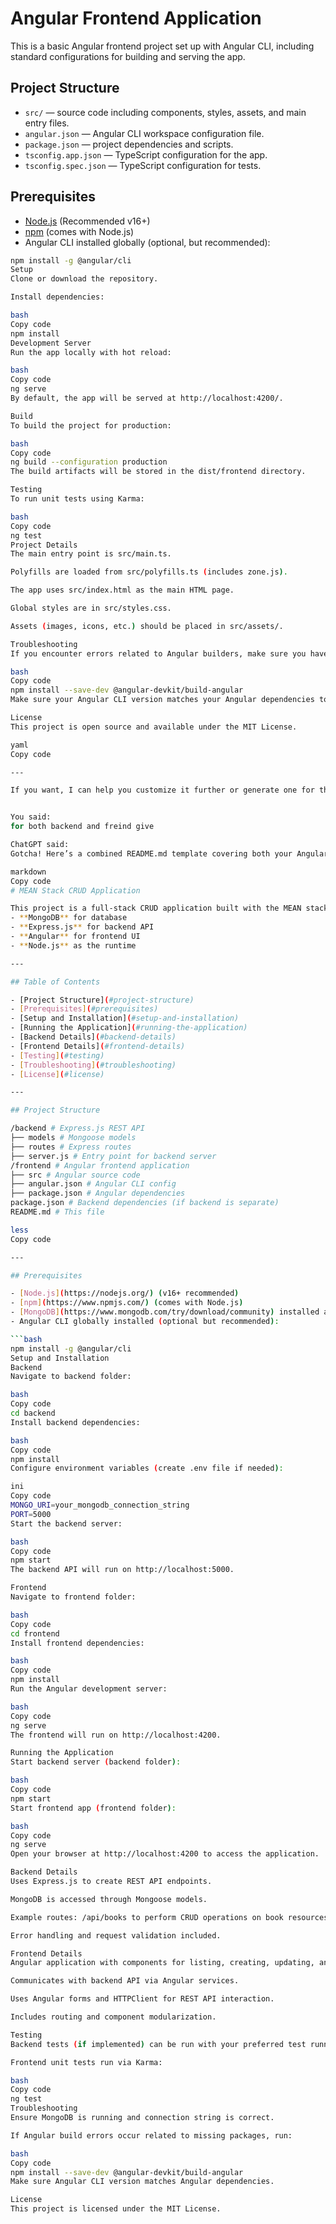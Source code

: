 # Angular Frontend Application

This is a basic Angular frontend project set up with Angular CLI, including standard configurations for building and serving the app.

## Project Structure

- `src/` — source code including components, styles, assets, and main entry files.
- `angular.json` — Angular CLI workspace configuration file.
- `package.json` — project dependencies and scripts.
- `tsconfig.app.json` — TypeScript configuration for the app.
- `tsconfig.spec.json` — TypeScript configuration for tests.

## Prerequisites

- [Node.js](https://nodejs.org/) (Recommended v16+)
- [npm](https://www.npmjs.com/) (comes with Node.js)
- Angular CLI installed globally (optional, but recommended):

```bash
npm install -g @angular/cli
Setup
Clone or download the repository.

Install dependencies:

bash
Copy code
npm install
Development Server
Run the app locally with hot reload:

bash
Copy code
ng serve
By default, the app will be served at http://localhost:4200/.

Build
To build the project for production:

bash
Copy code
ng build --configuration production
The build artifacts will be stored in the dist/frontend directory.

Testing
To run unit tests using Karma:

bash
Copy code
ng test
Project Details
The main entry point is src/main.ts.

Polyfills are loaded from src/polyfills.ts (includes zone.js).

The app uses src/index.html as the main HTML page.

Global styles are in src/styles.css.

Assets (images, icons, etc.) should be placed in src/assets/.

Troubleshooting
If you encounter errors related to Angular builders, make sure you have @angular-devkit/build-angular installed:

bash
Copy code
npm install --save-dev @angular-devkit/build-angular
Make sure your Angular CLI version matches your Angular dependencies to avoid compatibility issues.

License
This project is open source and available under the MIT License.

yaml
Copy code

---

If you want, I can help you customize it further or generate one for the backend (Node/Express) as well!


You said:
for both backend and freind give

ChatGPT said:
Gotcha! Here’s a combined README.md template covering both your Angular frontend and Node/Express backend (MEAN stack style):

markdown
Copy code
# MEAN Stack CRUD Application

This project is a full-stack CRUD application built with the MEAN stack:
- **MongoDB** for database
- **Express.js** for backend API
- **Angular** for frontend UI
- **Node.js** as the runtime

---

## Table of Contents

- [Project Structure](#project-structure)  
- [Prerequisites](#prerequisites)  
- [Setup and Installation](#setup-and-installation)  
- [Running the Application](#running-the-application)  
- [Backend Details](#backend-details)  
- [Frontend Details](#frontend-details)  
- [Testing](#testing)  
- [Troubleshooting](#troubleshooting)  
- [License](#license)  

---

## Project Structure

/backend # Express.js REST API
├── models # Mongoose models
├── routes # Express routes
├── server.js # Entry point for backend server
/frontend # Angular frontend application
├── src # Angular source code
├── angular.json # Angular CLI config
├── package.json # Angular dependencies
package.json # Backend dependencies (if backend is separate)
README.md # This file

less
Copy code

---

## Prerequisites

- [Node.js](https://nodejs.org/) (v16+ recommended)  
- [npm](https://www.npmjs.com/) (comes with Node.js)  
- [MongoDB](https://www.mongodb.com/try/download/community) installed and running locally or via cloud (MongoDB Atlas)  
- Angular CLI globally installed (optional but recommended):

```bash
npm install -g @angular/cli
Setup and Installation
Backend
Navigate to backend folder:

bash
Copy code
cd backend
Install backend dependencies:

bash
Copy code
npm install
Configure environment variables (create .env file if needed):

ini
Copy code
MONGO_URI=your_mongodb_connection_string
PORT=5000
Start the backend server:

bash
Copy code
npm start
The backend API will run on http://localhost:5000.

Frontend
Navigate to frontend folder:

bash
Copy code
cd frontend
Install frontend dependencies:

bash
Copy code
npm install
Run the Angular development server:

bash
Copy code
ng serve
The frontend will run on http://localhost:4200.

Running the Application
Start backend server (backend folder):

bash
Copy code
npm start
Start frontend app (frontend folder):

bash
Copy code
ng serve
Open your browser at http://localhost:4200 to access the application.

Backend Details
Uses Express.js to create REST API endpoints.

MongoDB is accessed through Mongoose models.

Example routes: /api/books to perform CRUD operations on book resources.

Error handling and request validation included.

Frontend Details
Angular application with components for listing, creating, updating, and deleting books.

Communicates with backend API via Angular services.

Uses Angular forms and HTTPClient for REST API interaction.

Includes routing and component modularization.

Testing
Backend tests (if implemented) can be run with your preferred test runner.

Frontend unit tests run via Karma:

bash
Copy code
ng test
Troubleshooting
Ensure MongoDB is running and connection string is correct.

If Angular build errors occur related to missing packages, run:

bash
Copy code
npm install --save-dev @angular-devkit/build-angular
Make sure Angular CLI version matches Angular dependencies.

License
This project is licensed under the MIT License.

